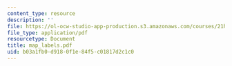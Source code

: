 ```yaml
---
content_type: resource
description: ''
file: https://ol-ocw-studio-app-production.s3.amazonaws.com/courses/21h-601-islam-the-middle-east-and-the-west-fall-2006/b03a1fb0d9180f1e84f5c01817d2c1c0_map_labels.pdf
file_type: application/pdf
resourcetype: Document
title: map_labels.pdf
uid: b03a1fb0-d918-0f1e-84f5-c01817d2c1c0
---
```


